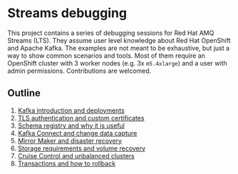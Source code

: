 # Streams debugging

This project contains a series of debugging sessions for Red Hat AMQ Streams (LTS).
They assume user level knowledge about Red Hat OpenShift and Apache Kafka.
The examples are not meant to be exhaustive, but just a way to show common scenarios and tools.
Most of them require an OpenShift cluster with 3 worker nodes (e.g. 3x `m5.4xlarge`) and a user with admin permissions.
Contributions are welcomed.

## Outline

1. [Kafka introduction and deployments](/sessions/001)
2. [TLS authentication and custom certificates](/sessions/002)
3. [Schema registry and why it is useful](/sessions/003)
4. [Kafka Connect and change data capture](/sessions/004)
5. [Mirror Maker and disaster recovery](/sessions/005)
6. [Storage requirements and volume recovery](/sessions/006)
7. [Cruise Control and unbalanced clusters](/sessions/007)
8. [Transactions and how to rollback](/sessions/008)
